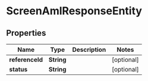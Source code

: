 

# ScreenAmlResponseEntity


## Properties

| Name | Type | Description | Notes |
|------------ | ------------- | ------------- | -------------|
|**referenceId** | **String** |  |  [optional] |
|**status** | **String** |  |  [optional] |



